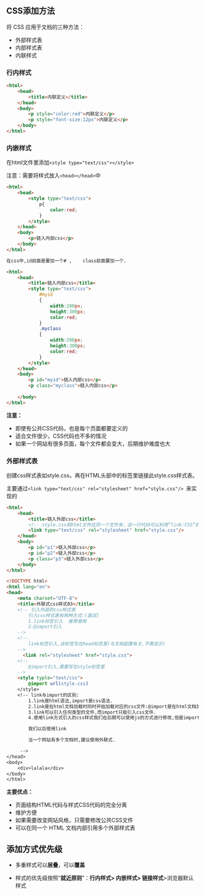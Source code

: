 ## CSS添加方法

将 CSS 应用于文档的三种方法：

- 外部样式表
- 内部样式表
- 内联样式



### 行内样式

```html
<html>
	<head>
		<title>内联定义</title>
	</head>
	<body>
		<p style="color:red">内联定义</p>
		<p style="font-size:12px">内联定义</p>
	</body>
</html>


```



### 内嵌样式

在html文件里添加`<style type="text/css"></style>`

注意：需要将样式放入`<head></head>`中

```html
<html>
	<head>
		<style type="text/css">
			p{
				color:red;
			}
        </style>
	</head>
	<body>
		<p>链入内部css</p>
	</body>
</html>


```



```html
在css中,id前面是要加一个# ,    class前面要加一个.

<html>
	<head>
		<title>链入内部css</title>
		<style type="text/css">
			#myid
			{
				width:200px;
				height:300px;
				color:red;
			}
			.myclass
			{
				width:200px;
				height:300px;
				color:red;
			}
		</style>
	</head>
	<body>
		<p id="myid">链入内部css</p>
		<p class="myclass">链入内部css</p>
		
	</body>
</html>


```

**注意：**

- 即使有公共CSS代码，也是每个页面都要定义的
- 适合文件很少，CSS代码也不多的情况
- 如果一个网站有很多页面，每个文件都会变大，后期维护难度也大



### 外部样式表

创建css样式表如style.css，再在HTML头部中的<head>标签里链接此style.css样式表。

主要通过`<link type="text/css" rel="stylesheet" href="style.css"/> `来实现的

```html
<html>
	<head>
		<title>链入外部css</title>
        <!-- style.css和html文件在同一个文件夹，这一行代码可以利用”link:CSS“扩展快速生成 -->
		<link type="text/css" rel="stylesheet" href="style.css"/>
	</head>
	<body>
		<p id="p1">链入外部css</p>
		<p id="p2">链入外部css</p>
		<p class="p3">链入外部css</p>
	</body>
</html>


```



```html
<!DOCTYPE html>
<html lang="en">
<head>
    <meta charset="UTF-8">
    <title>外联式css样式03</title>
    <!-- 引入外部的css样式表
        引入css样式表有两种方式:(面试)
        1.link标签引入  推荐使用
        2.@import引入
    -->
    <!-- 
        link标签引入,该标签写在head标签里(与文档配置有关,不需显示)
    -->
      <link rel="stylesheet" href="style.css">
    <!-- 
        @import引入,需要写在style标签里
    -->
    <style typle="text/css">
        @import url(style.css)
    </style>
    <!-- link与import的区别:
        1.link是html语法,import是css语法.
        2.link是在html文档加载时同时开始加载对应的css文件:@import是在html文档加载完成后才开始加载对应的css文件.
        3.link可以引入任何类型的文件,而import只能引入css文件.
        4.使用link方式引入的css样式我们在后期可以使用js的方式进行修改,但是import不可以.

        我们以后使用link

        当一个网站有多个文档时,建议使用外联式.

     -->
</head>
<body>
    <div>lalala</div>
</body>
</html>


```



**主要优点：**

- 页面结构HTML代码与样式CSS代码的完全分离
- 维护方便
- 如果需要改变网站风格，只需要修改公共CSS文件
- 可以在同一个 HTML 文档内部引用多个外部样式表



## 添加方式优先级

- 多重样式可以**层叠**，可以**覆盖**

- 样式的优先级按照“**就近原则**”：**行内样式> 内嵌样式> 链接样式**>浏览器默认样式

